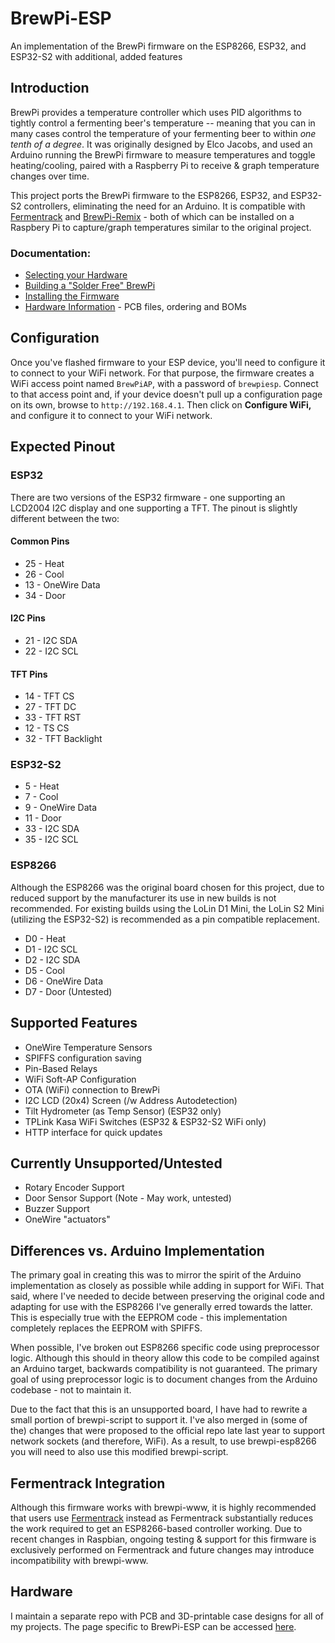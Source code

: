 # BrewPi-ESP
An implementation of the BrewPi firmware on the ESP8266, ESP32, and ESP32-S2 with additional, added features

## Introduction
BrewPi provides a temperature controller which uses PID algorithms to tightly control a fermenting beer's temperature -- meaning that you can in many cases control the temperature of your fermenting beer to within _one tenth of a degree_. It was originally designed by Elco Jacobs, and used an Arduino running the BrewPi firmware to measure temperatures and toggle heating/cooling, paired with a Raspberry Pi to receive & graph temperature changes over time.

This project ports the BrewPi firmware to the ESP8266, ESP32, and ESP32-S2 controllers, eliminating the need for an Arduino. It is compatible with [Fermentrack](http://www.fermentrack.com/) and [BrewPi-Remix](https://www.brewpiremix.com/) - both of which can be installed on a Raspbery Pi to capture/graph temperatures similar to the original project.

### Documentation:
* [Selecting your Hardware](docs/source/Selecting%20an%20ESP%20Board.md)  
* [Building a "Solder Free" BrewPi](docs/source/Solder%20Free%20BrewPi.md)  
* [Installing the Firmware](docs/source/Installing%20the%20Firmware.md)
* [Hardware Information](https://github.com/thorrak/thorrak_hardware/blob/master/BrewPi-ESP8266.md) - PCB files, ordering and BOMs

## Configuration
Once you've flashed firmware to your ESP device, you'll need to configure it to connect to your WiFi network.  For that purpose, the firmware creates a WiFi access point named `BrewPiAP`, with a password of `brewpiesp`.  Connect to that access point and, if your device doesn't pull up a configuration page on its own, browse to `http://192.168.4.1`.  Then click on **Configure WiFi,** and configure it to connect to your WiFi network.

## Expected Pinout

### ESP32

There are two versions of the ESP32 firmware - one supporting an LCD2004 I2C display and one supporting a TFT. The pinout is slightly different between the two:

#### Common Pins

* 25 - Heat
* 26 - Cool
* 13 - OneWire Data
* 34 - Door

#### I2C Pins

* 21 - I2C SDA
* 22 - I2C SCL

#### TFT Pins

* 14 - TFT CS
* 27 - TFT DC
* 33 - TFT RST
* 12 - TS CS
* 32 - TFT Backlight

### ESP32-S2

* 5 - Heat
* 7 - Cool
* 9 - OneWire Data
* 11 - Door
* 33 - I2C SDA
* 35 - I2C SCL


### ESP8266

Although the ESP8266 was the original board chosen for this project, due to reduced support by the manufacturer its use in new builds is not recommended. For existing builds using the LoLin D1 Mini, the LoLin S2 Mini (utilizing the ESP32-S2) is recommended as a pin compatible replacement.

* D0 - Heat
* D1 - I2C SCL
* D2 - I2C SDA
* D5 - Cool
* D6 - OneWire Data
* D7 - Door (Untested)



## Supported Features
* OneWire Temperature Sensors
* SPIFFS configuration saving
* Pin-Based Relays
* WiFi Soft-AP Configuration
* OTA (WiFi) connection to BrewPi 
* I2C LCD (20x4) Screen (/w Address Autodetection)
* Tilt Hydrometer (as Temp Sensor) (ESP32 only)
* TPLink Kasa WiFi Switches (ESP32 & ESP32-S2 WiFi only)
* HTTP interface for quick updates

## Currently Unsupported/Untested
* Rotary Encoder Support
* Door Sensor Support (Note - May work, untested)
* Buzzer Support
* OneWire "actuators"

## Differences vs. Arduino Implementation
The primary goal in creating this was to mirror the spirit of the Arduino implementation as closely as possible while adding in support for WiFi. That said, where I've needed to decide between preserving the original code and adapting for use with the ESP8266 I've generally erred towards the latter. This is especially true with the EEPROM code - this implementation completely replaces the EEPROM with SPIFFS. 

When possible, I've broken out ESP8266 specific code using preprocessor logic. Although this should in theory allow this code to be compiled against an Arduino target, backwards compatibility is not guaranteed. The primary goal of using preprocessor logic is to document changes from the Arduino codebase - not to maintain it.

Due to the fact that this is an unsupported board, I have had to rewrite a small portion of brewpi-script to support it. I've also merged in (some of the) changes that were proposed to the official repo late last year to support network sockets (and therefore, WiFi). As a result, to use brewpi-esp8266 you will need to also use this modified brewpi-script. 

## Fermentrack Integration

Although this firmware works with brewpi-www, it is highly recommended that users use [Fermentrack](http://www.fermentrack.com/) instead as Fermentrack substantially reduces the work required to get an ESP8266-based controller working. Due to recent changes in Raspbian, ongoing testing & support for this firmware is exclusively performed on Fermentrack and future changes may introduce incompatibility with brewpi-www.

## Hardware

I maintain a separate repo with PCB and 3D-printable case designs for all of my projects. The page specific to BrewPi-ESP can be accessed [here](https://github.com/thorrak/thorrak_hardware/blob/master/BrewPi-ESP8266.md). 
